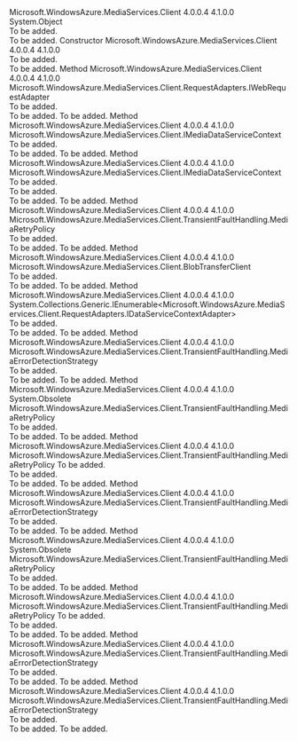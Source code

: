 <Type Name="MediaServicesClassFactory" FullName="Microsoft.WindowsAzure.MediaServices.Client.MediaServicesClassFactory">
  <TypeSignature Language="C#" Value="public abstract class MediaServicesClassFactory" />
  <TypeSignature Language="ILAsm" Value=".class public auto ansi abstract beforefieldinit MediaServicesClassFactory extends System.Object" />
  <TypeSignature Language="DocId" Value="T:Microsoft.WindowsAzure.MediaServices.Client.MediaServicesClassFactory" />
  <TypeSignature Language="VB.NET" Value="Public MustInherit Class MediaServicesClassFactory" />
  <TypeSignature Language="F#" Value="type MediaServicesClassFactory = class" />
  <AssemblyInfo>
    <AssemblyName>Microsoft.WindowsAzure.MediaServices.Client</AssemblyName>
    <AssemblyVersion>4.0.0.4</AssemblyVersion>
    <AssemblyVersion>4.1.0.0</AssemblyVersion>
  </AssemblyInfo>
  <Base>
    <BaseTypeName>System.Object</BaseTypeName>
  </Base>
  <Interfaces />
  <Docs>
    <summary>To be added.</summary>
    <remarks>To be added.</remarks>
  </Docs>
  <Members>
    <Member MemberName=".ctor">
      <MemberSignature Language="C#" Value="protected MediaServicesClassFactory ();" />
      <MemberSignature Language="ILAsm" Value=".method familyhidebysig specialname rtspecialname instance void .ctor() cil managed" />
      <MemberSignature Language="DocId" Value="M:Microsoft.WindowsAzure.MediaServices.Client.MediaServicesClassFactory.#ctor" />
      <MemberSignature Language="VB.NET" Value="Protected Sub New ()" />
      <MemberType>Constructor</MemberType>
      <AssemblyInfo>
        <AssemblyName>Microsoft.WindowsAzure.MediaServices.Client</AssemblyName>
        <AssemblyVersion>4.0.0.4</AssemblyVersion>
        <AssemblyVersion>4.1.0.0</AssemblyVersion>
      </AssemblyInfo>
      <Parameters />
      <Docs>
        <summary>To be added.</summary>
        <remarks>To be added.</remarks>
      </Docs>
    </Member>
    <Member MemberName="CreateClientRequestIdAdapter">
      <MemberSignature Language="C#" Value="public abstract Microsoft.WindowsAzure.MediaServices.Client.RequestAdapters.IWebRequestAdapter CreateClientRequestIdAdapter ();" />
      <MemberSignature Language="ILAsm" Value=".method public hidebysig newslot virtual instance class Microsoft.WindowsAzure.MediaServices.Client.RequestAdapters.IWebRequestAdapter CreateClientRequestIdAdapter() cil managed" />
      <MemberSignature Language="DocId" Value="M:Microsoft.WindowsAzure.MediaServices.Client.MediaServicesClassFactory.CreateClientRequestIdAdapter" />
      <MemberSignature Language="VB.NET" Value="Public MustOverride Function CreateClientRequestIdAdapter () As IWebRequestAdapter" />
      <MemberSignature Language="F#" Value="abstract member CreateClientRequestIdAdapter : unit -&gt; Microsoft.WindowsAzure.MediaServices.Client.RequestAdapters.IWebRequestAdapter" Usage="mediaServicesClassFactory.CreateClientRequestIdAdapter " />
      <MemberType>Method</MemberType>
      <AssemblyInfo>
        <AssemblyName>Microsoft.WindowsAzure.MediaServices.Client</AssemblyName>
        <AssemblyVersion>4.0.0.4</AssemblyVersion>
        <AssemblyVersion>4.1.0.0</AssemblyVersion>
      </AssemblyInfo>
      <ReturnValue>
        <ReturnType>Microsoft.WindowsAzure.MediaServices.Client.RequestAdapters.IWebRequestAdapter</ReturnType>
      </ReturnValue>
      <Parameters />
      <Docs>
        <summary>To be added.</summary>
        <returns>To be added.</returns>
        <remarks>To be added.</remarks>
      </Docs>
    </Member>
    <Member MemberName="CreateDataServiceContext">
      <MemberSignature Language="C#" Value="public abstract Microsoft.WindowsAzure.MediaServices.Client.IMediaDataServiceContext CreateDataServiceContext ();" />
      <MemberSignature Language="ILAsm" Value=".method public hidebysig newslot virtual instance class Microsoft.WindowsAzure.MediaServices.Client.IMediaDataServiceContext CreateDataServiceContext() cil managed" />
      <MemberSignature Language="DocId" Value="M:Microsoft.WindowsAzure.MediaServices.Client.MediaServicesClassFactory.CreateDataServiceContext" />
      <MemberSignature Language="VB.NET" Value="Public MustOverride Function CreateDataServiceContext () As IMediaDataServiceContext" />
      <MemberSignature Language="F#" Value="abstract member CreateDataServiceContext : unit -&gt; Microsoft.WindowsAzure.MediaServices.Client.IMediaDataServiceContext" Usage="mediaServicesClassFactory.CreateDataServiceContext " />
      <MemberType>Method</MemberType>
      <AssemblyInfo>
        <AssemblyName>Microsoft.WindowsAzure.MediaServices.Client</AssemblyName>
        <AssemblyVersion>4.0.0.4</AssemblyVersion>
        <AssemblyVersion>4.1.0.0</AssemblyVersion>
      </AssemblyInfo>
      <ReturnValue>
        <ReturnType>Microsoft.WindowsAzure.MediaServices.Client.IMediaDataServiceContext</ReturnType>
      </ReturnValue>
      <Parameters />
      <Docs>
        <summary>To be added.</summary>
        <returns>To be added.</returns>
        <remarks>To be added.</remarks>
      </Docs>
    </Member>
    <Member MemberName="CreateDataServiceContext">
      <MemberSignature Language="C#" Value="public abstract Microsoft.WindowsAzure.MediaServices.Client.IMediaDataServiceContext CreateDataServiceContext (System.Collections.Generic.IEnumerable&lt;Microsoft.WindowsAzure.MediaServices.Client.RequestAdapters.IDataServiceContextAdapter&gt; adapters);" />
      <MemberSignature Language="ILAsm" Value=".method public hidebysig newslot virtual instance class Microsoft.WindowsAzure.MediaServices.Client.IMediaDataServiceContext CreateDataServiceContext(class System.Collections.Generic.IEnumerable`1&lt;class Microsoft.WindowsAzure.MediaServices.Client.RequestAdapters.IDataServiceContextAdapter&gt; adapters) cil managed" />
      <MemberSignature Language="DocId" Value="M:Microsoft.WindowsAzure.MediaServices.Client.MediaServicesClassFactory.CreateDataServiceContext(System.Collections.Generic.IEnumerable{Microsoft.WindowsAzure.MediaServices.Client.RequestAdapters.IDataServiceContextAdapter})" />
      <MemberSignature Language="VB.NET" Value="Public MustOverride Function CreateDataServiceContext (adapters As IEnumerable(Of IDataServiceContextAdapter)) As IMediaDataServiceContext" />
      <MemberSignature Language="F#" Value="abstract member CreateDataServiceContext : seq&lt;Microsoft.WindowsAzure.MediaServices.Client.RequestAdapters.IDataServiceContextAdapter&gt; -&gt; Microsoft.WindowsAzure.MediaServices.Client.IMediaDataServiceContext" Usage="mediaServicesClassFactory.CreateDataServiceContext adapters" />
      <MemberType>Method</MemberType>
      <AssemblyInfo>
        <AssemblyName>Microsoft.WindowsAzure.MediaServices.Client</AssemblyName>
        <AssemblyVersion>4.0.0.4</AssemblyVersion>
        <AssemblyVersion>4.1.0.0</AssemblyVersion>
      </AssemblyInfo>
      <ReturnValue>
        <ReturnType>Microsoft.WindowsAzure.MediaServices.Client.IMediaDataServiceContext</ReturnType>
      </ReturnValue>
      <Parameters>
        <Parameter Name="adapters" Type="System.Collections.Generic.IEnumerable&lt;Microsoft.WindowsAzure.MediaServices.Client.RequestAdapters.IDataServiceContextAdapter&gt;" />
      </Parameters>
      <Docs>
        <param name="adapters">To be added.</param>
        <summary>To be added.</summary>
        <returns>To be added.</returns>
        <remarks>To be added.</remarks>
      </Docs>
    </Member>
    <Member MemberName="GetBlobStorageClientRetryPolicy">
      <MemberSignature Language="C#" Value="public abstract Microsoft.WindowsAzure.MediaServices.Client.TransientFaultHandling.MediaRetryPolicy GetBlobStorageClientRetryPolicy ();" />
      <MemberSignature Language="ILAsm" Value=".method public hidebysig newslot virtual instance class Microsoft.WindowsAzure.MediaServices.Client.TransientFaultHandling.MediaRetryPolicy GetBlobStorageClientRetryPolicy() cil managed" />
      <MemberSignature Language="DocId" Value="M:Microsoft.WindowsAzure.MediaServices.Client.MediaServicesClassFactory.GetBlobStorageClientRetryPolicy" />
      <MemberSignature Language="VB.NET" Value="Public MustOverride Function GetBlobStorageClientRetryPolicy () As MediaRetryPolicy" />
      <MemberSignature Language="F#" Value="abstract member GetBlobStorageClientRetryPolicy : unit -&gt; Microsoft.WindowsAzure.MediaServices.Client.TransientFaultHandling.MediaRetryPolicy" Usage="mediaServicesClassFactory.GetBlobStorageClientRetryPolicy " />
      <MemberType>Method</MemberType>
      <AssemblyInfo>
        <AssemblyName>Microsoft.WindowsAzure.MediaServices.Client</AssemblyName>
        <AssemblyVersion>4.0.0.4</AssemblyVersion>
        <AssemblyVersion>4.1.0.0</AssemblyVersion>
      </AssemblyInfo>
      <ReturnValue>
        <ReturnType>Microsoft.WindowsAzure.MediaServices.Client.TransientFaultHandling.MediaRetryPolicy</ReturnType>
      </ReturnValue>
      <Parameters />
      <Docs>
        <summary>To be added.</summary>
        <returns>To be added.</returns>
        <remarks>To be added.</remarks>
      </Docs>
    </Member>
    <Member MemberName="GetBlobTransferClient">
      <MemberSignature Language="C#" Value="public virtual Microsoft.WindowsAzure.MediaServices.Client.BlobTransferClient GetBlobTransferClient ();" />
      <MemberSignature Language="ILAsm" Value=".method public hidebysig newslot virtual instance class Microsoft.WindowsAzure.MediaServices.Client.BlobTransferClient GetBlobTransferClient() cil managed" />
      <MemberSignature Language="DocId" Value="M:Microsoft.WindowsAzure.MediaServices.Client.MediaServicesClassFactory.GetBlobTransferClient" />
      <MemberSignature Language="VB.NET" Value="Public Overridable Function GetBlobTransferClient () As BlobTransferClient" />
      <MemberSignature Language="F#" Value="abstract member GetBlobTransferClient : unit -&gt; Microsoft.WindowsAzure.MediaServices.Client.BlobTransferClient&#xA;override this.GetBlobTransferClient : unit -&gt; Microsoft.WindowsAzure.MediaServices.Client.BlobTransferClient" Usage="mediaServicesClassFactory.GetBlobTransferClient " />
      <MemberType>Method</MemberType>
      <AssemblyInfo>
        <AssemblyName>Microsoft.WindowsAzure.MediaServices.Client</AssemblyName>
        <AssemblyVersion>4.0.0.4</AssemblyVersion>
        <AssemblyVersion>4.1.0.0</AssemblyVersion>
      </AssemblyInfo>
      <ReturnValue>
        <ReturnType>Microsoft.WindowsAzure.MediaServices.Client.BlobTransferClient</ReturnType>
      </ReturnValue>
      <Parameters />
      <Docs>
        <summary>To be added.</summary>
        <returns>To be added.</returns>
        <remarks>To be added.</remarks>
      </Docs>
    </Member>
    <Member MemberName="GetDefaultDataContextAdapters">
      <MemberSignature Language="C#" Value="public abstract System.Collections.Generic.IEnumerable&lt;Microsoft.WindowsAzure.MediaServices.Client.RequestAdapters.IDataServiceContextAdapter&gt; GetDefaultDataContextAdapters ();" />
      <MemberSignature Language="ILAsm" Value=".method public hidebysig newslot virtual instance class System.Collections.Generic.IEnumerable`1&lt;class Microsoft.WindowsAzure.MediaServices.Client.RequestAdapters.IDataServiceContextAdapter&gt; GetDefaultDataContextAdapters() cil managed" />
      <MemberSignature Language="DocId" Value="M:Microsoft.WindowsAzure.MediaServices.Client.MediaServicesClassFactory.GetDefaultDataContextAdapters" />
      <MemberSignature Language="VB.NET" Value="Public MustOverride Function GetDefaultDataContextAdapters () As IEnumerable(Of IDataServiceContextAdapter)" />
      <MemberSignature Language="F#" Value="abstract member GetDefaultDataContextAdapters : unit -&gt; seq&lt;Microsoft.WindowsAzure.MediaServices.Client.RequestAdapters.IDataServiceContextAdapter&gt;" Usage="mediaServicesClassFactory.GetDefaultDataContextAdapters " />
      <MemberType>Method</MemberType>
      <AssemblyInfo>
        <AssemblyName>Microsoft.WindowsAzure.MediaServices.Client</AssemblyName>
        <AssemblyVersion>4.0.0.4</AssemblyVersion>
        <AssemblyVersion>4.1.0.0</AssemblyVersion>
      </AssemblyInfo>
      <ReturnValue>
        <ReturnType>System.Collections.Generic.IEnumerable&lt;Microsoft.WindowsAzure.MediaServices.Client.RequestAdapters.IDataServiceContextAdapter&gt;</ReturnType>
      </ReturnValue>
      <Parameters />
      <Docs>
        <summary>To be added.</summary>
        <returns>To be added.</returns>
        <remarks>To be added.</remarks>
      </Docs>
    </Member>
    <Member MemberName="GetQueryErrorDetectionStrategy">
      <MemberSignature Language="C#" Value="public virtual Microsoft.WindowsAzure.MediaServices.Client.TransientFaultHandling.MediaErrorDetectionStrategy GetQueryErrorDetectionStrategy ();" />
      <MemberSignature Language="ILAsm" Value=".method public hidebysig newslot virtual instance class Microsoft.WindowsAzure.MediaServices.Client.TransientFaultHandling.MediaErrorDetectionStrategy GetQueryErrorDetectionStrategy() cil managed" />
      <MemberSignature Language="DocId" Value="M:Microsoft.WindowsAzure.MediaServices.Client.MediaServicesClassFactory.GetQueryErrorDetectionStrategy" />
      <MemberSignature Language="VB.NET" Value="Public Overridable Function GetQueryErrorDetectionStrategy () As MediaErrorDetectionStrategy" />
      <MemberSignature Language="F#" Value="abstract member GetQueryErrorDetectionStrategy : unit -&gt; Microsoft.WindowsAzure.MediaServices.Client.TransientFaultHandling.MediaErrorDetectionStrategy&#xA;override this.GetQueryErrorDetectionStrategy : unit -&gt; Microsoft.WindowsAzure.MediaServices.Client.TransientFaultHandling.MediaErrorDetectionStrategy" Usage="mediaServicesClassFactory.GetQueryErrorDetectionStrategy " />
      <MemberType>Method</MemberType>
      <AssemblyInfo>
        <AssemblyName>Microsoft.WindowsAzure.MediaServices.Client</AssemblyName>
        <AssemblyVersion>4.0.0.4</AssemblyVersion>
        <AssemblyVersion>4.1.0.0</AssemblyVersion>
      </AssemblyInfo>
      <ReturnValue>
        <ReturnType>Microsoft.WindowsAzure.MediaServices.Client.TransientFaultHandling.MediaErrorDetectionStrategy</ReturnType>
      </ReturnValue>
      <Parameters />
      <Docs>
        <summary>To be added.</summary>
        <returns>To be added.</returns>
        <remarks>To be added.</remarks>
      </Docs>
    </Member>
    <Member MemberName="GetQueryRetryPolicy">
      <MemberSignature Language="C#" Value="public abstract Microsoft.WindowsAzure.MediaServices.Client.TransientFaultHandling.MediaRetryPolicy GetQueryRetryPolicy ();" />
      <MemberSignature Language="ILAsm" Value=".method public hidebysig newslot virtual instance class Microsoft.WindowsAzure.MediaServices.Client.TransientFaultHandling.MediaRetryPolicy GetQueryRetryPolicy() cil managed" />
      <MemberSignature Language="DocId" Value="M:Microsoft.WindowsAzure.MediaServices.Client.MediaServicesClassFactory.GetQueryRetryPolicy" />
      <MemberSignature Language="VB.NET" Value="Public MustOverride Function GetQueryRetryPolicy () As MediaRetryPolicy" />
      <MemberSignature Language="F#" Value="abstract member GetQueryRetryPolicy : unit -&gt; Microsoft.WindowsAzure.MediaServices.Client.TransientFaultHandling.MediaRetryPolicy" Usage="mediaServicesClassFactory.GetQueryRetryPolicy " />
      <MemberType>Method</MemberType>
      <AssemblyInfo>
        <AssemblyName>Microsoft.WindowsAzure.MediaServices.Client</AssemblyName>
        <AssemblyVersion>4.0.0.4</AssemblyVersion>
        <AssemblyVersion>4.1.0.0</AssemblyVersion>
      </AssemblyInfo>
      <Attributes>
        <Attribute>
          <AttributeName>System.Obsolete</AttributeName>
        </Attribute>
      </Attributes>
      <ReturnValue>
        <ReturnType>Microsoft.WindowsAzure.MediaServices.Client.TransientFaultHandling.MediaRetryPolicy</ReturnType>
      </ReturnValue>
      <Parameters />
      <Docs>
        <summary>To be added.</summary>
        <returns>To be added.</returns>
        <remarks>To be added.</remarks>
      </Docs>
    </Member>
    <Member MemberName="GetQueryRetryPolicy">
      <MemberSignature Language="C#" Value="public abstract Microsoft.WindowsAzure.MediaServices.Client.TransientFaultHandling.MediaRetryPolicy GetQueryRetryPolicy (Microsoft.WindowsAzure.MediaServices.Client.TransientFaultHandling.IRetryPolicyAdapter adapter);" />
      <MemberSignature Language="ILAsm" Value=".method public hidebysig newslot virtual instance class Microsoft.WindowsAzure.MediaServices.Client.TransientFaultHandling.MediaRetryPolicy GetQueryRetryPolicy(class Microsoft.WindowsAzure.MediaServices.Client.TransientFaultHandling.IRetryPolicyAdapter adapter) cil managed" />
      <MemberSignature Language="DocId" Value="M:Microsoft.WindowsAzure.MediaServices.Client.MediaServicesClassFactory.GetQueryRetryPolicy(Microsoft.WindowsAzure.MediaServices.Client.TransientFaultHandling.IRetryPolicyAdapter)" />
      <MemberSignature Language="VB.NET" Value="Public MustOverride Function GetQueryRetryPolicy (adapter As IRetryPolicyAdapter) As MediaRetryPolicy" />
      <MemberSignature Language="F#" Value="abstract member GetQueryRetryPolicy : Microsoft.WindowsAzure.MediaServices.Client.TransientFaultHandling.IRetryPolicyAdapter -&gt; Microsoft.WindowsAzure.MediaServices.Client.TransientFaultHandling.MediaRetryPolicy" Usage="mediaServicesClassFactory.GetQueryRetryPolicy adapter" />
      <MemberType>Method</MemberType>
      <AssemblyInfo>
        <AssemblyName>Microsoft.WindowsAzure.MediaServices.Client</AssemblyName>
        <AssemblyVersion>4.0.0.4</AssemblyVersion>
        <AssemblyVersion>4.1.0.0</AssemblyVersion>
      </AssemblyInfo>
      <ReturnValue>
        <ReturnType>Microsoft.WindowsAzure.MediaServices.Client.TransientFaultHandling.MediaRetryPolicy</ReturnType>
      </ReturnValue>
      <Parameters>
        <Parameter Name="adapter" Type="Microsoft.WindowsAzure.MediaServices.Client.TransientFaultHandling.IRetryPolicyAdapter" />
      </Parameters>
      <Docs>
        <param name="adapter">To be added.</param>
        <summary>To be added.</summary>
        <returns>To be added.</returns>
        <remarks>To be added.</remarks>
      </Docs>
    </Member>
    <Member MemberName="GetSaveChangesErrorDetectionStrategy">
      <MemberSignature Language="C#" Value="public virtual Microsoft.WindowsAzure.MediaServices.Client.TransientFaultHandling.MediaErrorDetectionStrategy GetSaveChangesErrorDetectionStrategy ();" />
      <MemberSignature Language="ILAsm" Value=".method public hidebysig newslot virtual instance class Microsoft.WindowsAzure.MediaServices.Client.TransientFaultHandling.MediaErrorDetectionStrategy GetSaveChangesErrorDetectionStrategy() cil managed" />
      <MemberSignature Language="DocId" Value="M:Microsoft.WindowsAzure.MediaServices.Client.MediaServicesClassFactory.GetSaveChangesErrorDetectionStrategy" />
      <MemberSignature Language="VB.NET" Value="Public Overridable Function GetSaveChangesErrorDetectionStrategy () As MediaErrorDetectionStrategy" />
      <MemberSignature Language="F#" Value="abstract member GetSaveChangesErrorDetectionStrategy : unit -&gt; Microsoft.WindowsAzure.MediaServices.Client.TransientFaultHandling.MediaErrorDetectionStrategy&#xA;override this.GetSaveChangesErrorDetectionStrategy : unit -&gt; Microsoft.WindowsAzure.MediaServices.Client.TransientFaultHandling.MediaErrorDetectionStrategy" Usage="mediaServicesClassFactory.GetSaveChangesErrorDetectionStrategy " />
      <MemberType>Method</MemberType>
      <AssemblyInfo>
        <AssemblyName>Microsoft.WindowsAzure.MediaServices.Client</AssemblyName>
        <AssemblyVersion>4.0.0.4</AssemblyVersion>
        <AssemblyVersion>4.1.0.0</AssemblyVersion>
      </AssemblyInfo>
      <ReturnValue>
        <ReturnType>Microsoft.WindowsAzure.MediaServices.Client.TransientFaultHandling.MediaErrorDetectionStrategy</ReturnType>
      </ReturnValue>
      <Parameters />
      <Docs>
        <summary>To be added.</summary>
        <returns>To be added.</returns>
        <remarks>To be added.</remarks>
      </Docs>
    </Member>
    <Member MemberName="GetSaveChangesRetryPolicy">
      <MemberSignature Language="C#" Value="public abstract Microsoft.WindowsAzure.MediaServices.Client.TransientFaultHandling.MediaRetryPolicy GetSaveChangesRetryPolicy ();" />
      <MemberSignature Language="ILAsm" Value=".method public hidebysig newslot virtual instance class Microsoft.WindowsAzure.MediaServices.Client.TransientFaultHandling.MediaRetryPolicy GetSaveChangesRetryPolicy() cil managed" />
      <MemberSignature Language="DocId" Value="M:Microsoft.WindowsAzure.MediaServices.Client.MediaServicesClassFactory.GetSaveChangesRetryPolicy" />
      <MemberSignature Language="VB.NET" Value="Public MustOverride Function GetSaveChangesRetryPolicy () As MediaRetryPolicy" />
      <MemberSignature Language="F#" Value="abstract member GetSaveChangesRetryPolicy : unit -&gt; Microsoft.WindowsAzure.MediaServices.Client.TransientFaultHandling.MediaRetryPolicy" Usage="mediaServicesClassFactory.GetSaveChangesRetryPolicy " />
      <MemberType>Method</MemberType>
      <AssemblyInfo>
        <AssemblyName>Microsoft.WindowsAzure.MediaServices.Client</AssemblyName>
        <AssemblyVersion>4.0.0.4</AssemblyVersion>
        <AssemblyVersion>4.1.0.0</AssemblyVersion>
      </AssemblyInfo>
      <Attributes>
        <Attribute>
          <AttributeName>System.Obsolete</AttributeName>
        </Attribute>
      </Attributes>
      <ReturnValue>
        <ReturnType>Microsoft.WindowsAzure.MediaServices.Client.TransientFaultHandling.MediaRetryPolicy</ReturnType>
      </ReturnValue>
      <Parameters />
      <Docs>
        <summary>To be added.</summary>
        <returns>To be added.</returns>
        <remarks>To be added.</remarks>
      </Docs>
    </Member>
    <Member MemberName="GetSaveChangesRetryPolicy">
      <MemberSignature Language="C#" Value="public abstract Microsoft.WindowsAzure.MediaServices.Client.TransientFaultHandling.MediaRetryPolicy GetSaveChangesRetryPolicy (Microsoft.WindowsAzure.MediaServices.Client.TransientFaultHandling.IRetryPolicyAdapter adapter);" />
      <MemberSignature Language="ILAsm" Value=".method public hidebysig newslot virtual instance class Microsoft.WindowsAzure.MediaServices.Client.TransientFaultHandling.MediaRetryPolicy GetSaveChangesRetryPolicy(class Microsoft.WindowsAzure.MediaServices.Client.TransientFaultHandling.IRetryPolicyAdapter adapter) cil managed" />
      <MemberSignature Language="DocId" Value="M:Microsoft.WindowsAzure.MediaServices.Client.MediaServicesClassFactory.GetSaveChangesRetryPolicy(Microsoft.WindowsAzure.MediaServices.Client.TransientFaultHandling.IRetryPolicyAdapter)" />
      <MemberSignature Language="VB.NET" Value="Public MustOverride Function GetSaveChangesRetryPolicy (adapter As IRetryPolicyAdapter) As MediaRetryPolicy" />
      <MemberSignature Language="F#" Value="abstract member GetSaveChangesRetryPolicy : Microsoft.WindowsAzure.MediaServices.Client.TransientFaultHandling.IRetryPolicyAdapter -&gt; Microsoft.WindowsAzure.MediaServices.Client.TransientFaultHandling.MediaRetryPolicy" Usage="mediaServicesClassFactory.GetSaveChangesRetryPolicy adapter" />
      <MemberType>Method</MemberType>
      <AssemblyInfo>
        <AssemblyName>Microsoft.WindowsAzure.MediaServices.Client</AssemblyName>
        <AssemblyVersion>4.0.0.4</AssemblyVersion>
        <AssemblyVersion>4.1.0.0</AssemblyVersion>
      </AssemblyInfo>
      <ReturnValue>
        <ReturnType>Microsoft.WindowsAzure.MediaServices.Client.TransientFaultHandling.MediaRetryPolicy</ReturnType>
      </ReturnValue>
      <Parameters>
        <Parameter Name="adapter" Type="Microsoft.WindowsAzure.MediaServices.Client.TransientFaultHandling.IRetryPolicyAdapter" />
      </Parameters>
      <Docs>
        <param name="adapter">To be added.</param>
        <summary>To be added.</summary>
        <returns>To be added.</returns>
        <remarks>To be added.</remarks>
      </Docs>
    </Member>
    <Member MemberName="GetStorageTransientErrorDetectionStrategy">
      <MemberSignature Language="C#" Value="public virtual Microsoft.WindowsAzure.MediaServices.Client.TransientFaultHandling.MediaErrorDetectionStrategy GetStorageTransientErrorDetectionStrategy ();" />
      <MemberSignature Language="ILAsm" Value=".method public hidebysig newslot virtual instance class Microsoft.WindowsAzure.MediaServices.Client.TransientFaultHandling.MediaErrorDetectionStrategy GetStorageTransientErrorDetectionStrategy() cil managed" />
      <MemberSignature Language="DocId" Value="M:Microsoft.WindowsAzure.MediaServices.Client.MediaServicesClassFactory.GetStorageTransientErrorDetectionStrategy" />
      <MemberSignature Language="VB.NET" Value="Public Overridable Function GetStorageTransientErrorDetectionStrategy () As MediaErrorDetectionStrategy" />
      <MemberSignature Language="F#" Value="abstract member GetStorageTransientErrorDetectionStrategy : unit -&gt; Microsoft.WindowsAzure.MediaServices.Client.TransientFaultHandling.MediaErrorDetectionStrategy&#xA;override this.GetStorageTransientErrorDetectionStrategy : unit -&gt; Microsoft.WindowsAzure.MediaServices.Client.TransientFaultHandling.MediaErrorDetectionStrategy" Usage="mediaServicesClassFactory.GetStorageTransientErrorDetectionStrategy " />
      <MemberType>Method</MemberType>
      <AssemblyInfo>
        <AssemblyName>Microsoft.WindowsAzure.MediaServices.Client</AssemblyName>
        <AssemblyVersion>4.0.0.4</AssemblyVersion>
        <AssemblyVersion>4.1.0.0</AssemblyVersion>
      </AssemblyInfo>
      <ReturnValue>
        <ReturnType>Microsoft.WindowsAzure.MediaServices.Client.TransientFaultHandling.MediaErrorDetectionStrategy</ReturnType>
      </ReturnValue>
      <Parameters />
      <Docs>
        <summary>To be added.</summary>
        <returns>To be added.</returns>
        <remarks>To be added.</remarks>
      </Docs>
    </Member>
    <Member MemberName="GetWebRequestTransientErrorDetectionStrategy">
      <MemberSignature Language="C#" Value="public virtual Microsoft.WindowsAzure.MediaServices.Client.TransientFaultHandling.MediaErrorDetectionStrategy GetWebRequestTransientErrorDetectionStrategy ();" />
      <MemberSignature Language="ILAsm" Value=".method public hidebysig newslot virtual instance class Microsoft.WindowsAzure.MediaServices.Client.TransientFaultHandling.MediaErrorDetectionStrategy GetWebRequestTransientErrorDetectionStrategy() cil managed" />
      <MemberSignature Language="DocId" Value="M:Microsoft.WindowsAzure.MediaServices.Client.MediaServicesClassFactory.GetWebRequestTransientErrorDetectionStrategy" />
      <MemberSignature Language="VB.NET" Value="Public Overridable Function GetWebRequestTransientErrorDetectionStrategy () As MediaErrorDetectionStrategy" />
      <MemberSignature Language="F#" Value="abstract member GetWebRequestTransientErrorDetectionStrategy : unit -&gt; Microsoft.WindowsAzure.MediaServices.Client.TransientFaultHandling.MediaErrorDetectionStrategy&#xA;override this.GetWebRequestTransientErrorDetectionStrategy : unit -&gt; Microsoft.WindowsAzure.MediaServices.Client.TransientFaultHandling.MediaErrorDetectionStrategy" Usage="mediaServicesClassFactory.GetWebRequestTransientErrorDetectionStrategy " />
      <MemberType>Method</MemberType>
      <AssemblyInfo>
        <AssemblyName>Microsoft.WindowsAzure.MediaServices.Client</AssemblyName>
        <AssemblyVersion>4.0.0.4</AssemblyVersion>
        <AssemblyVersion>4.1.0.0</AssemblyVersion>
      </AssemblyInfo>
      <ReturnValue>
        <ReturnType>Microsoft.WindowsAzure.MediaServices.Client.TransientFaultHandling.MediaErrorDetectionStrategy</ReturnType>
      </ReturnValue>
      <Parameters />
      <Docs>
        <summary>To be added.</summary>
        <returns>To be added.</returns>
        <remarks>To be added.</remarks>
      </Docs>
    </Member>
  </Members>
</Type>